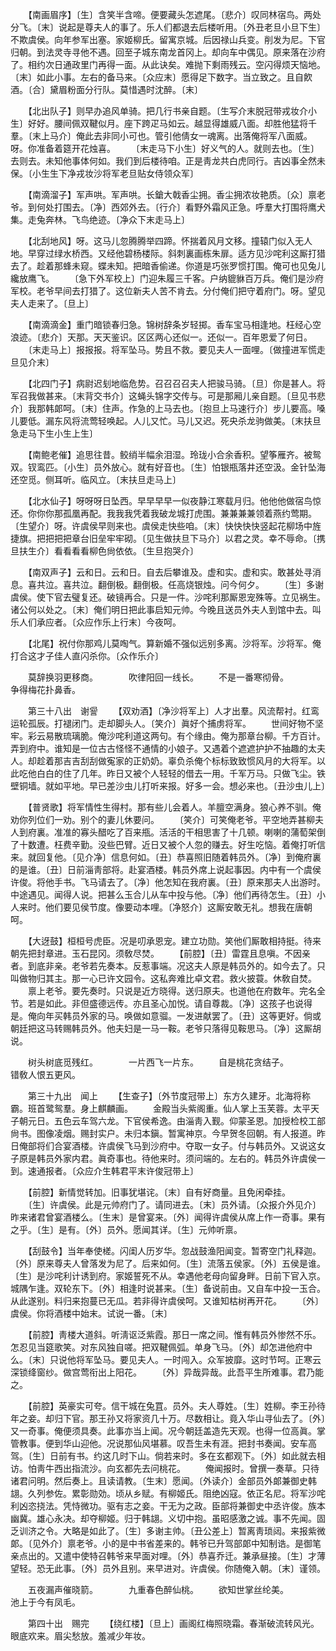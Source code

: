 <!-- { "loadSidebar": true } -->
　　【南画眉序】〔生〕含笑半含啼。便要藏头怎遮尾。〔悲介〕叹同林宿鸟。两处分飞。〔末〕说起是尊夫人的事了。乐人们都退去后楼听用。〔外丑老旦小旦下生〕不欺虞侯。向年参军出塞。家姬柳氏。留寓京城。后因禄山兵变。削发为尼。下官归朝。到法灵寺寻他不遇。回至子城东南龙首冈上。却向车中偶见。原来落在沙府了。相约次日通政里门再得一面。从此诀矣。难抛下剩雨残云。空闪得烦天恼地。〔末〕如此小事。左右的备马来。〔众应末〕愿得足下数字。当立致之。且自飮酒。〔合〕黛眉粉面分行队。莫惜遇时沈醉。〔末〕 

　　【北出队子】则早办追风单骑。把几行书亲自题。〔生写介末脱冠带戎妆介小生〕好好。腰间佩双鞬似月。座下跨疋马如云。越显得雄威八面。却胜他猛将千羣。〔末上马介〕俺此去非同小可也。管引他倩女一魂离。出落俺将军八面威。呀。你准备着筵开花烛喜。 
　　〔末走马下小生〕好义气的人。就则去也。〔生〕去则去。未知他事体何如。我们到后楼待咱。正是靑龙共白虎同行。吉凶事全然未保。〔小生生下净戎妆沙将军老旦贴女侍领众军〕 

　　【南滴溜子】军声哄。军声哄。长鎗大戟香尘拥。香尘拥浓妆艳质。〔众〕禀老爷。到何处打围去。〔净〕西郊外去。〔行介〕看野外霜风正急。呼羣大打围将鹰犬集。走兔奔林。飞鸟绝迹。〔净众下末走马上〕 

　　【北刮地风】呀。这马儿忽腾腾举四蹄。怀揣着风月文移。撞辕门似入无人地。早穿过绿水桥西。又经他碧杨楼际。斜刺裏画栋朱扉。适方见沙咤利这厮打猎去了。趁着那蜂未窥。蝶未知。把暗香偷递。你道是巧张罗惯打围。俺可也见兔儿纔放鹰飞。 
　　〔急下外军校上〕门迎朱履三千客。户纳貔貅百万兵。俺们是沙府军校。老爷早间去打猎了。这位新夫人苦不肯去。分付俺们把守着府门。呀。望见夫人走来了。〔旦上〕 

　　【南滴滴金】重门暗锁春归急。锦树辞条岁轻掷。香车宝马相逢地。枉经心空浪迹。〔悲介〕天那。天天鉴识。区区两心还似一。还似一。百年恩爱了何日。 
　　〔末走马上〕报报报。将军坠马。势且不救。要见夫人一面哩。〔做撞进军慌走旦见介末〕 

　　【北四门子】病尉迟刬地临危势。召召召召夫人把骏马骑。〔旦〕你是甚人。将军召我做甚来。〔末背交书介〕这蝇头锦字交传与。可是那厢儿亲自题。〔旦见书悲介〕我那韩郞呵。〔末〕住声。作急的上马去也。〔抱旦上马速行介〕步儿要高。嗓儿要低。漏东风将流莺轻唤起。人儿又忙。马儿又迟。死央杀龙驹做美。〔末扶旦急走马下生小生上生〕 

　　【南鲍老催】追思往昔。鲛绡半幅余泪湿。玲珑小合余香积。望筝雁齐。被鸳双。钗鸾匹。〔小生〕员外放心。就有好音也。〔生〕怕银瓶落井还空汲。金针坠海还空觅。侧耳听。临风立。〔末扶旦走马上〕 

　　【北水仙子】呀呀呀日坠西。早早早早一似夜静江寒载月归。他他他做宿鸟惊还。你你你那孤凰再配。我我我凭着我破龙城打虎围。兼兼兼兼领着燕约莺期。〔生望介〕呀。许虞侯早则来也。虞侯走快些咱。〔末〕快快快快竖起花柳场中旌捷旗。把把把把章台旧垒牢牢砌。〔见生做扶旦下马介〕以君之灵。幸不辱命。〔携旦扶生介〕看看看看柳色尙依依。〔生旦抱哭介〕 

　　【南双声子】云和日。云和日。自去后攀谁及。虚和实。虚和实。敢甚处寻消息。喜共泣。喜共泣。翻倒极。翻倒极。任高烧银烛。问今何夕。 
　　〔生〕多谢虞侯。使下官去璧复还。破镜再合。只是一件。沙咤利那厮恩宠殊等。立见祸生。诸公何以处之。〔末〕俺们明日把此事启知元帅。今晚且送员外夫人到馆中去。叫乐人们承应者。〔众应作乐上行末〕今夜呵。 

　　【北尾】祝付你那鸡儿莫啕气。算新婚不强似远别多离。沙将军。沙将军。俺打合这才子佳人直闪杀你。〔众作乐介〕 

　　莫辞换羽更移商。　　　　吹律阳回一线长。 
　　不是一番寒彻骨。　　　　争得梅花扑鼻香。 

　　第三十八出　谢諐 
　　【双劝酒】〔净沙将军上〕人才出羣。风流帮衬。红鸾运轮孤辰。打褪闭门。走却脚头人。〔笑介〕眞好个捕虏将军。 
　　世间好物不坚牢。彩云易散琉璃脆。俺沙咤利道这两句。有个缘由。俺为那章台柳。千方百计。弄到府中。谁知是一位古古怪怪不通情的小娘子。又遇着个遮遮护护不抽趣的太夫人。却趁着那吉吉刮刮做寃家的正奶奶。辜负杀俺个标标致致惯风月的大将军。以此吃他白白的住了几年。昨日又被个人轻轻的借去一用。千军万马。只做飞尘。铁壁铜墙。就如平地。早已差沙虫儿打听来报。好多一会。想必来也。〔丑沙虫儿上〕 

　　【普贤歌】将军情性生得村。那有些儿会着人。羊膻空满身。狼心养不驯。俺劝你列位们一劝。别个的妻儿休要问。 
　　〔笑介〕可笑俺老爷。平空地弄甚柳夫人到府裏。准准的寡头醋吃了百来甁。活活的干相思害了十几顿。喇喇的蒲萄架倒了十数遭。枉费辛勤。没些巴臂。近日又被个人忽的赚去。好生吃恼。着俺打听信来。就回复他。〔见介净〕信息何如。〔丑〕恭喜照旧随着韩员外。〔净〕到俺府裏的是谁。〔丑〕日前淄靑部将。赴宴酒楼。韩员外席上说起事因。内中有一个虞侯许俊。将他手书。飞马请去了。〔净〕他怎知在我府裏。〔丑〕原来那夫人出游时。中途遇见。闻得人说。把甚么玉合儿从车中投与他。〔净〕他们再待怎生。〔丑〕小人来时。他们要见侯节度。像要动本哩。〔净怒介〕这厮安敢无礼。想我在唐朝呵。 

　　【大迓鼓】桓桓号虎臣。况是叨承恩宠。建立功勋。笑他们厮敢相持挺。待来朝先把封章进。玉石昆冈。须敎尽焚。 
　　【前腔】〔丑〕雷霆且息嗔。不因亲者。到底非亲。老爷若先奏本。反惹事端。况这夫人原是韩员外的。如今去了。只叫做物归其主。那一心已许文园令。这私奔难比卓文君。救火披蓑。休敎自焚。 
　　禀上老爷。要先奏时。只说是近方晓得。送归原夫。也道他在府数年。完名全节。若是如此。非但盛德远传。亦且圣心加悦。请自尊裁。〔净〕这孩子也说得是。俺向年买韩员外家的马。唤做如意骝。一发进献罢了。〔丑〕这等更好。倘或朝廷把这马转赐韩员外。他夫妇是一马一鞍。老爷只落得见鞍思马。〔净〕这厮胡说。 

　　树头树底觅残红。　　　　一片西飞一片东。 
　　自是桃花贪结子。　　　　错敎人恨五更风。 

　　第三十九出　闻上 
　　【生查子】〔外节度冠带上〕东方久建牙。北海将称霸。班首鹭鸳羣。身上麒麟画。 
　　金殿当头紫阁重。仙人掌上玉芙蓉。太平天子朝元日。五色云车驾六龙。下官侯希逸。由淄靑入觐。仰蒙圣恩。加授检校工部尙书。图像凌烟。赐封实户。未归本鎭。暂寓神京。今早贺冬回朝。有人报道。昨日俺部将们合宴酒楼。许虞侯飞马到沙府中。夺取一女子。付与韩员外。又说这女子原是韩员外家内君。眞奇事也。待他来时。须问端的。左右的。韩员外许虞侯一到。速通报者。〔众应介生韩君平末许俊冠带上〕 

　　【前腔】新情觉转加。旧事犹堪诧。〔末〕自有好商量。且免闲牵挂。 
　　〔生〕许虞侯。此是元帅府门了。请同进去。〔末〕员外请。〔众报介外见介〕昨来诸君曾宴酒楼么。〔生末〕是曾宴来。〔外〕闻得许虞侯从席上作一奇事。果有之乎。〔生〕是有。〔外〕员外。愿闻其详。〔生〕元帅听禀。 

　　【刮鼓令】当年奉使槎。闪闺人历岁华。忽战鼓渔阳闻变。暂寄空门礼释迦。〔外〕原来尊夫人曾落发为尼了。后来如何。〔生〕流落五侯家。〔外〕五侯是谁。〔生〕是沙咤利计诱到府。家姬誓死不从。幸遇他老母向留身畔。日前下官入京。城隅乍逢。双轮东下。〔外〕相逢时说甚来。〔生〕备说前由。又自车中投一玉合。从此遂别。料归来抱蔓已无瓜。若非得许虞侯呵。又谁知枯树再开花。 
　　〔外〕虞侯。你将酒楼中始末。试说一番。〔末〕 

　　【前腔】靑楼大道斜。听淸讴泛紫霞。那日一席之间。惟有韩员外惨然不乐。怎忍见当筵歌笑。对东风独自嗟。把双鞬佩弧。单身飞马。〔外〕却怎进他府中么。〔末〕只说他将军坠马。要见夫人。一时闯入。众军披靡。这时节呵。正寒云深锁绛窗纱。做宫莺衔出上阳花。 
　　〔外〕异哉异哉。此吾平生所难事。君乃能之。 

　　【前腔】英豪实可夸。信干城在兔罝。员外。夫人尊姓。〔生〕姓柳。李王孙待年之妾。却归下官。那王孙又将家资几十万。尽数相让。竟入华山寻仙去了。〔外〕又一奇事。俺便须具奏。此事亦当上闻。况今朝廷盖造先天观。也得一位高眞。掌管教事。便到华山迎他。况说那仙风堪慕。叹吾生未有涯。把封书奏闻。安车高驾。〔生〕日前有书。约这几时下山。倘若来时。多在玄都观下。〔外〕如此就去相访。怕靑牛西出指流沙。向玄都先去问桃花。 
　　俺闻报时。曾撰一奏草。只待诸君问明。然后奏上。且读请教。〔生末〕愿闻。〔外读介〕金部员外郞兼御史韩翃。久列参佐。累彰勋効。顷从乡赋。有柳姬氏。阻绝凶寇。依正名尼。将军沙咤利凶恣挠法。凭恃微功。驱有志之妾。干无为之政。臣部将兼御史中丞许俊。族本幽冀。雄心永决。却夺柳姬。归于韩翃。义切中抱。虽昭感激之诚。事不先闻。固乏训济之令。大略是如此了。〔生〕多谢主帅。〔丑公差上〕暂离靑琐闼。来报紫微郞。〔见外介〕禀老爷。小的是中书省差来的。韩爷已升驾部郞中知制诰。是御笔亲点出的。又遣中使特召韩爷来早面对哩。〔外〕恭喜乔迁。兼承昼接。〔生〕才薄望轻。恐无此事。〔外〕员外且别。来早进对。许虞侯。你随俺入朝。〔末〕谨领。 

　　五夜漏声催晓箭。　　　　九重春色醉仙桃。 
　　欲知世掌丝纶美。　　　　池上于今有凤毛。 

　　第四十出　赐完 
　　【绕红楼】〔旦上〕画阁红梅照晓霜。春渐破流转风光。眼底欢来。眉尖愁放。羞减少年妆。 
